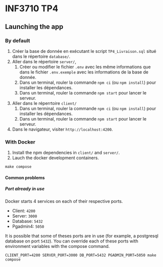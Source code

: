 # INF3710 TP4

## Launching the app

### By default

1. Créer la base de donnée en exécutant le script `TP4_Livraison.sql` situé dans le répertoire `database/`.
2. Aller dans le répertoire `server/`,
    1. Créer ou modifier le fichier `.env` avec les même informations que dans le fichier `.env.exemple` avec les informations de la base de donnée.
    2. Dans un terminal, rouler la commande `npm ci` (ou `npm install`) pour installer les dépendances.
    3. Dans un terminal, rouler la commande `npm start` pour lancer le serveur.
3. Aller dans le réperrtoire `client/`
    1. Dans un terminal, rouler la commande `npm ci` (ou `npm install`) pour installer les dépendances.
    2. Dans un terminal, rouler la commande `npm start` pour lancer le serveur.
3. Dans le navigateur, visiter `http://localhost:4200`.

### With Docker

1. Install the npm dependencies in `client/` and `server/`.
2. Lauch the docker development containers.
```shell
make compose
```

#### Common problems

##### Port already in use
Docker starts 4 services on each of their respective ports.
  - Client: `4200`
  - Server: `3000`
  - Database: `5432`
  - Pgadmin4: `5050`

It is possible that some of theses ports are in use (for example, a postgresql database on port `5432`). You can override each of these ports with environment variables with the compose command.

```shell
CLIENT_PORT=4200 SERVER_PORT=3000 DB_PORT=5432 PGADMIN_PORT=5050 make compose
```